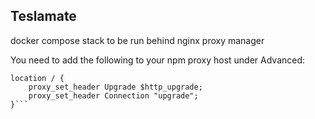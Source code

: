## Teslamate 

docker compose stack to be run behind nginx proxy manager

You need to add the following to your npm proxy host under Advanced:

```
location / {
    proxy_set_header Upgrade $http_upgrade;
    proxy_set_header Connection "upgrade";
}```
